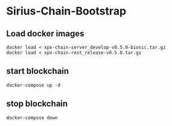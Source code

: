 # Sirius-Chain-Bootstrap

## Load docker images
```
docker load < xpx-chain-server_develop-v0.5.0-bionic.tar.gz
docker load < xpx-chain-rest_release-v0.5.0.tar.gz
```

## start blockchain
```
docker-compose up -d
```

## stop blockchain
```
docker-compose down
```